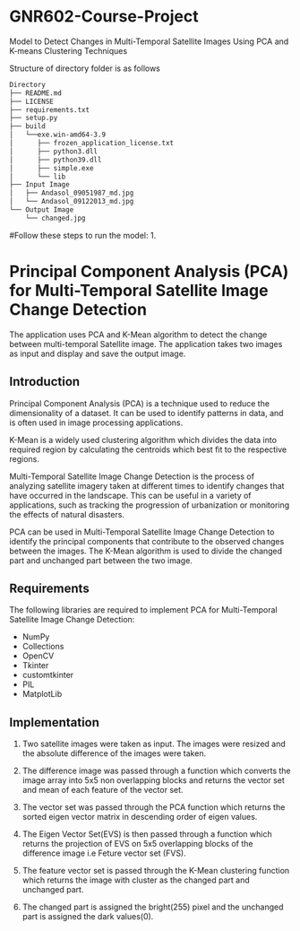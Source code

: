 # GNR602-Course-Project
Model to Detect Changes in Multi-Temporal Satellite Images Using PCA and K-means Clustering Techniques

Structure of directory folder is as follows

``` bash
Directory
├── README.md
├── LICENSE
├── requirements.txt
├── setup.py
├── build
│   └──exe.win-amd64-3.9
│      ├── frozen_application_license.txt
│      ├── python3.dll
│      ├── python39.dll
│      ├── simple.exe
│      └── lib
├── Input Image
│   ├── Andasol_09051987_md.jpg
│   └── Andasol_09122013_md.jpg
└── Output Image
    └── changed.jpg
```

#Follow these steps to run the model:
1. 

# Principal Component Analysis (PCA) for Multi-Temporal Satellite Image Change Detection

The application uses PCA and K-Mean algorithm to detect the change between multi-temporal Satellite image. The application takes two images as input and display and save the output image.

## Introduction

Principal Component Analysis (PCA) is a technique used to reduce the dimensionality of a dataset. It can be used to identify patterns in data, and is often used in image processing applications.

K-Mean is a widely used clustering algorithm which divides the data into required region by calculating the centroids which best fit to the respective regions. 

Multi-Temporal Satellite Image Change Detection is the process of analyzing satellite imagery taken at different times to identify changes that have occurred in the landscape. This can be useful in a variety of applications, such as tracking the progression of urbanization or monitoring the effects of natural disasters.

PCA can be used in Multi-Temporal Satellite Image Change Detection to identify the principal components that contribute to the observed changes between the images. The K-Mean algorithm is used to divide the changed part and 
unchanged part between the two image.
## Requirements

The following libraries are required to implement PCA for Multi-Temporal Satellite Image Change Detection:

- NumPy
- Collections
- OpenCV
- Tkinter
- customtkinter
- PIL
- MatplotLib

## Implementation

1. Two satellite images were taken as input. The images were resized and the absolute difference of the images were taken.

2. The difference image was passed through a function which converts the image array into 5x5 non overlapping blocks and returns the vector set and mean of each feature of the vector set.

3. The vector set was passed through the PCA function which returns the sorted eigen vector matrix in descending order of eigen values.

4. The Eigen Vector Set(EVS) is then passed through a function which returns the projection of EVS on 5x5 overlapping blocks of the difference image i.e Feture vector set (FVS). 

5. The feature vector set is passed through the K-Mean clustering function which returns the image with cluster as the changed part and unchanged part.

6. The changed part is assigned the bright(255) pixel and the unchanged part is assigned the dark values(0).





